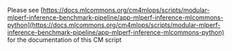 Please see [https://docs.mlcommons.org/cm4mlops/scripts/modular-mlperf-inference-benchmark-pipeline/app-mlperf-inference-mlcommons-python](https://docs.mlcommons.org/cm4mlops/scripts/modular-mlperf-inference-benchmark-pipeline/app-mlperf-inference-mlcommons-python) for the documentation of this CM script
